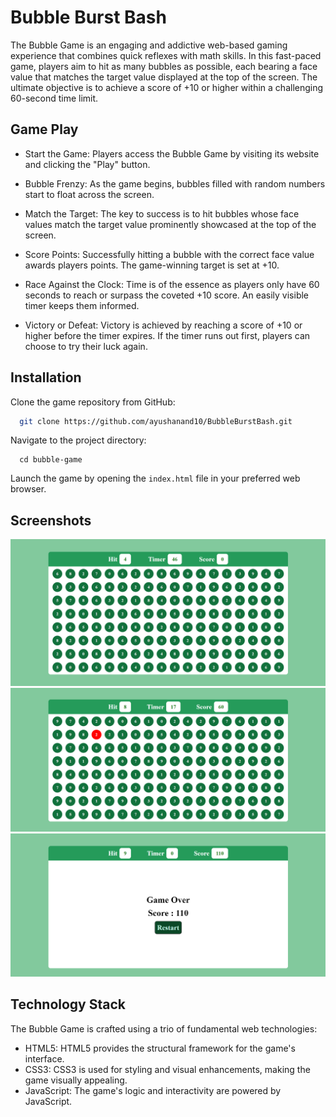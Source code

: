 
# Bubble Burst Bash

The Bubble Game is an engaging and addictive web-based gaming experience that combines quick reflexes with math skills. In this fast-paced game, players aim to hit as many bubbles as possible, each bearing a face value that matches the target value displayed at the top of the screen. The ultimate objective is to achieve a score of +10 or higher within a challenging 60-second time limit.


## Game Play

- Start the Game: Players access the Bubble Game by visiting its website and clicking the "Play" button.

- Bubble Frenzy: As the game begins, bubbles filled with random numbers start to float across the screen.

- Match the Target: The key to success is to hit bubbles whose face values match the target value prominently showcased at the top of the screen.

- Score Points: Successfully hitting a bubble with the correct face value awards players points. The game-winning target is set at +10.

- Race Against the Clock: Time is of the essence as players only have 60 seconds to reach or surpass the coveted +10 score. An easily visible timer keeps them informed.

- Victory or Defeat: Victory is achieved by reaching a score of +10 or higher before the timer expires. If the timer runs out first, players can choose to try their luck again.

## Installation

Clone the game repository from GitHub:
```bash
  git clone https://github.com/ayushanand10/BubbleBurstBash.git
```
Navigate to the project directory:
```bach
  cd bubble-game
```
Launch the game by opening the `index.html` file in your preferred web browser.
    
## Screenshots

![Home Screen](screenShots/Screenshot1.png)
![Wrong Selection of Bubble](screenShots/Screenshot2.png)
![Game Over](screenShots/Screenshot3.png)
## Technology Stack
The Bubble Game is crafted using a trio of fundamental web technologies:

- HTML5: HTML5 provides the structural framework for the game's interface.
- CSS3: CSS3 is used for styling and visual enhancements, making the game visually appealing.
- JavaScript: The game's logic and interactivity are powered by JavaScript.